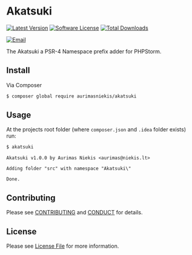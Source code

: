 # Akatsuki

[![Latest Version](https://img.shields.io/github/release/aurimasniekis/akatsuki.svg?style=flat-square)](https://github.com/aurimasniekis/akatsuki/releases)
[![Software License](https://img.shields.io/badge/license-MIT-brightgreen.svg?style=flat-square)](LICENSE)
[![Total Downloads](https://img.shields.io/packagist/dt/aurimasniekis/akatsuki.svg?style=flat-square)](https://packagist.org/packages/aurimasniekis/akatsuki)

[![Email](https://img.shields.io/badge/email-aurimas@niekis.lt-blue.svg?style=flat-square)](mailto:aurimas@niekis.lt)

The Akatsuki a PSR-4 Namespace prefix adder for PHPStorm.

## Install

Via Composer

```bash
$ composer global require aurimasniekis/akatsuki
```

## Usage

At the projects root folder (where `composer.json` and `.idea` folder exists) run:

```bash
$ akatsuki
```

```
Akatsuki v1.0.0 by Aurimas Niekis <aurimas@niekis.lt>

Adding folder "src" with namespace "Akatsuki\"

Done.
```

## Contributing

Please see [CONTRIBUTING](CONTRIBUTING.md) and [CONDUCT](CONDUCT.md) for details.


## License

Please see [License File](LICENSE) for more information.
